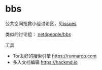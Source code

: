 # bbs
公共空间抢救小组讨论区，见[issues](https://github.com/co-memory/bbs/issues/)

类似的讨论组： [net4people/bbs](https://github.com/net4people/bbs/issues)

工具
- Tor友好的搜索引擎 https://runnaroo.com
- 多人文档编辑 https://hackmd.io 
